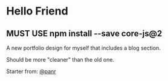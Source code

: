 # Hello Friend

## MUST USE npm install --save core-js@2

A new portfolio design for myself that includes a blog section.

Should be more "cleaner" than the old one.


Starter from: [@panr](https://github.com/panr)
